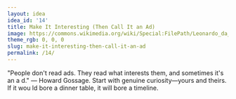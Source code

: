 ```yaml
---
layout: idea
idea_id: '14'
title: Make It Interesting (Then Call It an Ad)
image: https://commons.wikimedia.org/wiki/Special:FilePath/Leonardo_da_Vinci_-_The_Last_Supper_high_res.jpg
theme_rgb: 0, 0, 0
slug: make-it-interesting-then-call-it-an-ad
permalink: /14/
---
```


"People don't read ads. They read what interests them, and sometimes it's an a d." — Howard Gossage. Start with genuine curiosity—yours and theirs. If it wou ld bore a dinner table, it will bore a timeline.
